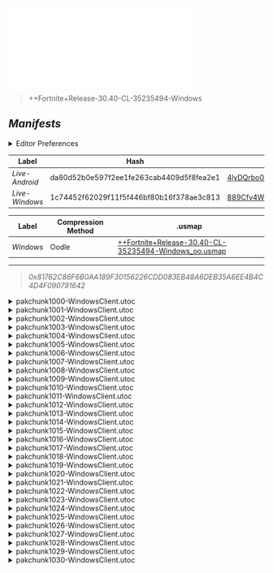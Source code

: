 <a href="#manifests">
  <img style="pointer-events: none" src="https://raw.githubusercontent.com/Tectors/fn-archive/master/.github/source/dependents/gen.30.40.svg" width="360" height="155"\>
</a>

 >  
  
  > ++Fortnite+Release-30.40-CL-35235494-Windows

## *Manifests*
<details>
  <summary>Editor Preferences</summary>

 > 
    ((Value="0x386A97D80B873437CD3B589A80483A7F03ABDC86F4B3CFF988E04B9C3734BD21",Guid="0A6F8755332638E42FC052470B3BD065"),(Value="0x771B5F45A05F7958B93FA17734051005AD6524AF1E77EF0729E50D23CCD83411",Guid="15AA9676F80B50171D3C21E3020906B3"),(Value="0xDC326085CBD5FEA05ABE5813D8932E988E3DC90233FB908C17B91EEEC0FE971F",Guid="1B6D6B48DFCDB01B0CDB8AE49A8B2445"),(Value="0xBA45BE10200197CB2FF6A15476972476A5BA211B1900F9CF1164AEE9BB1B098B",Guid="1EFA43A2FEDB492EA32BB6AF50E8B0CA"),(Value="0x5B84403F8FE6133685DD14C256E7FAF1A822D6025A8B203B199D60FC00A467E1",Guid="202E50F5991EBFA0EEC41A2029847D41"),(Value="0x22816566AD592BC67FAB52C7CCDC51BA3A2FD1BC67D6BE664725BA52D366CC5D",Guid="2764E12E58C474C6AC7F5035A80A78A2"),(Value="0x6078ADA9B1A8FD77149CEDF1727683F18A505358086680A6A71FA86E86092D3A",Guid="29F9F9F254AE395E6518C4E938FAD223"),(Value="0xA6EF3749E0312C40F6FFB3181C42625A6C1702F9A08216BA8EDA4011E058E20E",Guid="3BD3EA919AEA03B242CD5BAF46E30D02"),(Value="0xEC7C42321E3AC08FF39FF309895DA2393A1B97ACEA90473B398284096F85C8D6",Guid="467EBA8364CE2AA18ADFBF79DB7BE920"),(Value="0xD5634820B60C3B8882A36AA48CFEBC20AC5D08934B8DFD43F7CCB729EFDCF46C",Guid="47F6751F0EE3E8716C1B9DBC9796AAE7"),(Value="0xB040794937BAD48466E1FBA8D808BC188AF019851BB09AB43501371AA3CDC8DB",Guid="6024CDC6A7AD11D34A4357B928F4C340"),(Value="0xCE86C824E9D70CB9253EE401373A2A43200748700957C4691D5BC3EDDC4F15A0",Guid="615ABCE79E307A611C31DAB9B5877EA9"),(Value="0xA028E5CA50C4A1D1E74F2F5BC59D4A4FDF437DB921B23C3CDFDCA6A353BDD6E5",Guid="6204514DD102F27477CE0D7A811CBBE5"),(Value="0xD949B37437A997C368A3E2C05A4B7F8BB6DEF90BC94C8B2EB2A0D166CC7C37D2",Guid="738B025296E10AD69AE5FDA250CE65FF"),(Value="0x0A46508EA815DAB4BE5307FFD344DB37EA3BE049301E639D8635B144B2DB02A6",Guid="73D899AB236474741E0B023F2B00FD88"),(Value="0x21A025A4EFD9F8FE843AEC9A965D6AFCDBD40FC390850BF26194551C9ACED6A7",Guid="802F5EF63DFD75EFCF29ECB136B7F3DE"),(Value="0x7720668020BB4E5782D668D412780E265E5A9B3E8E073771FF07A38AFD8CAD97",Guid="8E00C7A2A21FA7B4E700B07C507A41BE"),(Value="0x60192B9ACBEF341AF1FA7169438CBB53475FCC3ECAEFD453E957DE4CF8E3A26D",Guid="90ABE984619A1CC48646BC37CAF2D4E1"),(Value="0x92AA23A0C2659060D222818E5F832DCA28C0A27984491AEF875A5D098A5A776E",Guid="A871664A8BB4DC1C1CCF27F042ACA0A2"),(Value="0xFE08E444D01584CB169613E45FAD4BCC090A14CA9D3F273D9CD1A0BBE6A11DDF",Guid="AB2F922860753269B1C2335CE5C0DD5D"),(Value="0x3AEBD45DDC3B81385A513A0A3C252DEA564125F3A0298812F3E7F32FD7196795",Guid="BA02A6A5604CB94ED9B9D7A197670870"),(Value="0xD69A8555C511EA9277CCDA0182EE1B15F7DB20036F01F3CEE01B6ABCF38DDC85",Guid="C50EC9789A634E9BA829CD5C4653C248"),(Value="0x8774BAB1B671304759FC9526575093B1B1E06035C1118107FBD507D8AC8AB74D",Guid="CB64FB9BB49C7D49609F8594DE9AD1FE"),(Value="0x0145A9F3D5DB185D94546696C45FFA885DBD3D3E3F6B14E5DF36E41BFC3C3DFA",Guid="DD660E9B181B4FB3D8A9D263E3FA4B36"),(Value="0x79ABB1B8D70274025B3261477C483BD890A2FAD623FB76A3BE1C92E29CCF018F",Guid="E047757EE42F321629ACB70579AFFE3B"),(Value="0x6C0DA140BF12969849B4A6E63C110C47D943BBEF045781C59C86FED9770D36C5",Guid="E8555D6A18160009C6FE750CDADD8BFF"),(Value="0xCBCBDBB45DB32DFBF4367BAD956EE5B0DAD7590369126B848986F7E00620510C",Guid="E9EB23F83112E35700E8BC975D74BADE"),(Value="0x4E9974AFC1F2E9CBA4BF3719543A05331640E6C15939EB9C93824434E7E62C84",Guid="EA894BE3D14E66D4D1D86D9AE2EE9514"),(Value="0x3694D5F8D9E6CBFE9015681CFA1EBDBAD7202C515FC6F1FD9CA17D4E6DE23278",Guid="EB06D2E764EF6E03658811E0A1B7BBC9"),(Value="0x76451242BCA9F41C09B06890B501089F9249DF0432070C65B0AB4BC71F4628E4",Guid="EBE32FA2FA482E04BAAA6F78C6A15AAB"),(Value="0xD0598BD058941D1E474C282A9C1FF9D842DBAB9AC089A4493D1F36ED2C0EB105",Guid="F7591219D2C7DE5F225F0DCF06F27FE9"))
</details>

| Label | Hash | Route |
| - | - | - |
| *Live-Android* | da80d52b0e597f2ee1fe263cab4409d5f8fea2e1 | [4lyDQrbo0-zUj_PBXkCXytLpPzKMDg](https://github.com/Tectors/fn-archive/blob/master/manifests/4lyDQrbo0-zUj_PBXkCXytLpPzKMDg.manifest) |
| *Live-Windows* | 1c74452f62029f11f5f446bf80b16f378ae3c813 | [889Cfv4W7UAZ6Jn0dUyIuV0kX7gTog](https://github.com/Tectors/fn-archive/blob/master/manifests/889Cfv4W7UAZ6Jn0dUyIuV0kX7gTog.manifest) |


| Label | Compression Method | .usmap |
| - | - | - |
| *Windows* | Oodle | [++Fortnite+Release-30.40-CL-35235494-Windows_oo.usmap](https://github.com/Tectors/fn-archive/blob/master/manifests/mappings/++Fortnite+Release-30.40-CL-35235494-Windows_oo.usmap) |

---

> *0x81762C86F6B0AA189F30156226CDD083EB48A6DEB35A6EE4B4C4D4F090791642*

<details>
  <summary>pakchunk1000-WindowsClient.utoc</summary>

 > 
    0x386A97D80B873437CD3B589A80483A7F03ABDC86F4B3CFF988E04B9C3734BD21
    KEYCHAIN: 0A6F8755332638E42FC052470B3BD065:OGqX2AuHNDfNO1iagEg6fwOr3Ib0s8/5iOBLnDc0vSE=

  <img src="https://raw.githubusercontent.com/Tectors/fn-archive/master/.github/source/dependents/referred/Character_RareDelightSail.svg" width="100"> <img src="https://raw.githubusercontent.com/Tectors/fn-archive/master/.github/source/dependents/referred/Backpack_RareDelight.svg" width="100"> 
</details>

<details>
  <summary>pakchunk1001-WindowsClient.utoc</summary>

 > 
    0x771B5F45A05F7958B93FA17734051005AD6524AF1E77EF0729E50D23CCD83411
    KEYCHAIN: 15AA9676F80B50171D3C21E3020906B3:dxtfRaBfeVi5P6F3NAUQBa1lJK8ed+8HKeUNI8zYNBE=

  </details>

<details>
  <summary>pakchunk1002-WindowsClient.utoc</summary>

 > 
    0xDC326085CBD5FEA05ABE5813D8932E988E3DC90233FB908C17B91EEEC0FE971F
    KEYCHAIN: 1B6D6B48DFCDB01B0CDB8AE49A8B2445:3DJghcvV/qBavlgT2JMumI49yQIz+5CMF7ke7sD+lx8=

  <img src="https://raw.githubusercontent.com/Tectors/fn-archive/master/.github/source/dependents/referred/Wrap_SaladDressing.svg" width="100"> <img src="https://raw.githubusercontent.com/Tectors/fn-archive/master/.github/source/dependents/referred/Pickaxe_SodaMug.svg" width="100"> <img src="https://raw.githubusercontent.com/Tectors/fn-archive/master/.github/source/dependents/referred/Pickaxe_SaladDressing.svg" width="100"> <img src="https://raw.githubusercontent.com/Tectors/fn-archive/master/.github/source/dependents/referred/Pickaxe_PotteryWheel.svg" width="100"> <img src="https://raw.githubusercontent.com/Tectors/fn-archive/master/.github/source/dependents/referred/EID_SaladDressing.svg" width="100"> <img src="https://raw.githubusercontent.com/Tectors/fn-archive/master/.github/source/dependents/referred/EID_PotteryWheel.svg" width="100"> <img src="https://raw.githubusercontent.com/Tectors/fn-archive/master/.github/source/dependents/referred/Character_SodaMug.svg" width="100"> <img src="https://raw.githubusercontent.com/Tectors/fn-archive/master/.github/source/dependents/referred/Character_SaladDressing.svg" width="100"> <img src="https://raw.githubusercontent.com/Tectors/fn-archive/master/.github/source/dependents/referred/Character_PotteryWheel.svg" width="100"> <img src="https://raw.githubusercontent.com/Tectors/fn-archive/master/.github/source/dependents/referred/Backpack_SodaMug.svg" width="100"> <img src="https://raw.githubusercontent.com/Tectors/fn-archive/master/.github/source/dependents/referred/Backpack_SaladDressing.svg" width="100"> <img src="https://raw.githubusercontent.com/Tectors/fn-archive/master/.github/source/dependents/referred/Backpack_PotteryWheel.svg" width="100"> 
</details>

<details>
  <summary>pakchunk1003-WindowsClient.utoc</summary>

 > 
    0xBA45BE10200197CB2FF6A15476972476A5BA211B1900F9CF1164AEE9BB1B098B
    KEYCHAIN: 1EFA43A2FEDB492EA32BB6AF50E8B0CA:ukW+ECABl8sv9qFUdpckdqW6IRsZAPnPEWSu6bsbCYs=

  <img src="https://raw.githubusercontent.com/Tectors/fn-archive/master/.github/source/dependents/referred/Pickaxe_AccentWall.svg" width="100"> <img src="https://raw.githubusercontent.com/Tectors/fn-archive/master/.github/source/dependents/referred/EID_AccentWall.svg" width="100"> <img src="https://raw.githubusercontent.com/Tectors/fn-archive/master/.github/source/dependents/referred/Backpack_AccentWall.svg" width="100"> 
</details>

<details>
  <summary>pakchunk1004-WindowsClient.utoc</summary>

 > 
    0x5B84403F8FE6133685DD14C256E7FAF1A822D6025A8B203B199D60FC00A467E1
    KEYCHAIN: 202E50F5991EBFA0EEC41A2029847D41:W4RAP4/mEzaF3RTCVuf68agi1gJaiyA7GZ1g/ACkZ+E=

  </details>

<details>
  <summary>pakchunk1005-WindowsClient.utoc</summary>

 > 
    0x22816566AD592BC67FAB52C7CCDC51BA3A2FD1BC67D6BE664725BA52D366CC5D
    KEYCHAIN: 2764E12E58C474C6AC7F5035A80A78A2:IoFlZq1ZK8Z/q1LHzNxRujov0bxn1r5mRyW6UtNmzF0=

  <img src="https://raw.githubusercontent.com/Tectors/fn-archive/master/.github/source/dependents/referred/EID_mesmerize.svg" width="100"> 
</details>

<details>
  <summary>pakchunk1006-WindowsClient.utoc</summary>

 > 
    0x6078ADA9B1A8FD77149CEDF1727683F18A505358086680A6A71FA86E86092D3A
    KEYCHAIN: 29F9F9F254AE395E6518C4E938FAD223:YHitqbGo/XcUnO3xcnaD8YpQU1gIZoCmpx+oboYJLTo=

  <img src="https://raw.githubusercontent.com/Tectors/fn-archive/master/.github/source/dependents/referred/Wrap_TireSwing.svg" width="100"> <img src="https://raw.githubusercontent.com/Tectors/fn-archive/master/.github/source/dependents/referred/Pickaxe_TireSwing.svg" width="100"> <img src="https://raw.githubusercontent.com/Tectors/fn-archive/master/.github/source/dependents/referred/Pickaxe_GallonBag.svg" width="100"> <img src="https://raw.githubusercontent.com/Tectors/fn-archive/master/.github/source/dependents/referred/EID_TireSwing.svg" width="100"> <img src="https://raw.githubusercontent.com/Tectors/fn-archive/master/.github/source/dependents/referred/Character_TireSwing.svg" width="100"> <img src="https://raw.githubusercontent.com/Tectors/fn-archive/master/.github/source/dependents/referred/Character_GallonBag.svg" width="100"> <img src="https://raw.githubusercontent.com/Tectors/fn-archive/master/.github/source/dependents/referred/Backpack_TireSwing.svg" width="100"> <img src="https://raw.githubusercontent.com/Tectors/fn-archive/master/.github/source/dependents/referred/Backpack_GallonBag.svg" width="100"> 
</details>

<details>
  <summary>pakchunk1007-WindowsClient.utoc</summary>

 > 
    0xA6EF3749E0312C40F6FFB3181C42625A6C1702F9A08216BA8EDA4011E058E20E
    KEYCHAIN: 3BD3EA919AEA03B242CD5BAF46E30D02:pu83SeAxLED2/7MYHEJiWmwXAvmggha6jtpAEeBY4g4=

  </details>

<details>
  <summary>pakchunk1008-WindowsClient.utoc</summary>

 > 
    0xEC7C42321E3AC08FF39FF309895DA2393A1B97ACEA90473B398284096F85C8D6
    KEYCHAIN: 467EBA8364CE2AA18ADFBF79DB7BE920:7HxCMh46wI/zn/MJiV2iOTobl6zqkEc7OYKECW+FyNY=

  <img src="https://raw.githubusercontent.com/Tectors/fn-archive/master/.github/source/dependents/referred/Pickaxe_StoneLion.svg" width="100"> <img src="https://raw.githubusercontent.com/Tectors/fn-archive/master/.github/source/dependents/referred/Backpack_StoneLion.svg" width="100"> 
</details>

<details>
  <summary>pakchunk1009-WindowsClient.utoc</summary>

 > 
    0xD5634820B60C3B8882A36AA48CFEBC20AC5D08934B8DFD43F7CCB729EFDCF46C
    KEYCHAIN: 47F6751F0EE3E8716C1B9DBC9796AAE7:1WNIILYMO4iCo2qkjP68IKxdCJNLjf1D98y3Ke/c9Gw=

  <img src="https://raw.githubusercontent.com/Tectors/fn-archive/master/.github/source/dependents/referred/EID_Reverie.svg" width="100"> 
</details>

<details>
  <summary>pakchunk1010-WindowsClient.utoc</summary>

 > 
    0xB040794937BAD48466E1FBA8D808BC188AF019851BB09AB43501371AA3CDC8DB
    KEYCHAIN: 6024CDC6A7AD11D34A4357B928F4C340:sEB5STe61IRm4fuo2Ai8GIrwGYUbsJq0NQE3GqPNyNs=

  <img src="https://raw.githubusercontent.com/Tectors/fn-archive/master/.github/source/dependents/referred/EID_Depart.svg" width="100"> 
</details>

<details>
  <summary>pakchunk1011-WindowsClient.utoc</summary>

 > 
    0xCE86C824E9D70CB9253EE401373A2A43200748700957C4691D5BC3EDDC4F15A0
    KEYCHAIN: 615ABCE79E307A611C31DAB9B5877EA9:zobIJOnXDLklPuQBNzoqQyAHSHAJV8RpHVvD7dxPFaA=

  <img src="https://raw.githubusercontent.com/Tectors/fn-archive/master/.github/source/dependents/referred/EID_Sublime.svg" width="100"> 
</details>

<details>
  <summary>pakchunk1012-WindowsClient.utoc</summary>

 > 
    0xA028E5CA50C4A1D1E74F2F5BC59D4A4FDF437DB921B23C3CDFDCA6A353BDD6E5
    KEYCHAIN: 6204514DD102F27477CE0D7A811CBBE5:oCjlylDEodHnTy9bxZ1KT99Dfbkhsjw839ymo1O91uU=

  <img src="https://raw.githubusercontent.com/Tectors/fn-archive/master/.github/source/dependents/referred/EID_Distraught.svg" width="100"> 
</details>

<details>
  <summary>pakchunk1013-WindowsClient.utoc</summary>

 > 
    0xD949B37437A997C368A3E2C05A4B7F8BB6DEF90BC94C8B2EB2A0D166CC7C37D2
    KEYCHAIN: 738B025296E10AD69AE5FDA250CE65FF:2UmzdDepl8Noo+LAWkt/i7be+QvJTIsusqDRZsx8N9I=

  <img src="https://raw.githubusercontent.com/Tectors/fn-archive/master/.github/source/dependents/referred/EID_Outburst.svg" width="100"> 
</details>

<details>
  <summary>pakchunk1014-WindowsClient.utoc</summary>

 > 
    0x0A46508EA815DAB4BE5307FFD344DB37EA3BE049301E639D8635B144B2DB02A6
    KEYCHAIN: 73D899AB236474741E0B023F2B00FD88:CkZQjqgV2rS+Uwf/00TbN+o74EkwHmOdhjWxRLLbAqY=

  <img src="https://raw.githubusercontent.com/Tectors/fn-archive/master/.github/source/dependents/referred/Wrap_HydroBottle.svg" width="100"> <img src="https://raw.githubusercontent.com/Tectors/fn-archive/master/.github/source/dependents/referred/Pickaxe_HydroBottle.svg" width="100"> <img src="https://raw.githubusercontent.com/Tectors/fn-archive/master/.github/source/dependents/referred/Character_HydroBottle.svg" width="100"> <img src="https://raw.githubusercontent.com/Tectors/fn-archive/master/.github/source/dependents/referred/Backpack_HydroBottle.svg" width="100"> 
</details>

<details>
  <summary>pakchunk1015-WindowsClient.utoc</summary>

 > 
    0x21A025A4EFD9F8FE843AEC9A965D6AFCDBD40FC390850BF26194551C9ACED6A7
    KEYCHAIN: 802F5EF63DFD75EFCF29ECB136B7F3DE:IaAlpO/Z+P6EOuyall1q/NvUD8OQhQvyYZRVHJrO1qc=

  </details>

<details>
  <summary>pakchunk1016-WindowsClient.utoc</summary>

 > 
    0x7720668020BB4E5782D668D412780E265E5A9B3E8E073771FF07A38AFD8CAD97
    KEYCHAIN: 8E00C7A2A21FA7B4E700B07C507A41BE:dyBmgCC7TleC1mjUEngOJl5amz6OBzdx/wejiv2MrZc=

  <img src="https://raw.githubusercontent.com/Tectors/fn-archive/master/.github/source/dependents/referred/Pickaxe_DomeRoof.svg" width="100"> 
</details>

<details>
  <summary>pakchunk1017-WindowsClient.utoc</summary>

 > 
    0x60192B9ACBEF341AF1FA7169438CBB53475FCC3ECAEFD453E957DE4CF8E3A26D
    KEYCHAIN: 90ABE984619A1CC48646BC37CAF2D4E1:YBkrmsvvNBrx+nFpQ4y7U0dfzD7K79RT6VfeTPjjom0=

  </details>

<details>
  <summary>pakchunk1018-WindowsClient.utoc</summary>

 > 
    0x92AA23A0C2659060D222818E5F832DCA28C0A27984491AEF875A5D098A5A776E
    KEYCHAIN: A871664A8BB4DC1C1CCF27F042ACA0A2:kqojoMJlkGDSIoGOX4MtyijAonmESRrvh1pdCYpad24=

  </details>

<details>
  <summary>pakchunk1019-WindowsClient.utoc</summary>

 > 
    0xFE08E444D01584CB169613E45FAD4BCC090A14CA9D3F273D9CD1A0BBE6A11DDF
    KEYCHAIN: AB2F922860753269B1C2335CE5C0DD5D:/gjkRNAVhMsWlhPkX61LzAkKFMqdPyc9nNGgu+ahHd8=

  <img src="https://raw.githubusercontent.com/Tectors/fn-archive/master/.github/source/dependents/referred/EID_Melody.svg" width="100"> 
</details>

<details>
  <summary>pakchunk1020-WindowsClient.utoc</summary>

 > 
    0x3AEBD45DDC3B81385A513A0A3C252DEA564125F3A0298812F3E7F32FD7196795
    KEYCHAIN: BA02A6A5604CB94ED9B9D7A197670870:OuvUXdw7gThaUToKPCUt6lZBJfOgKYgS8+fzL9cZZ5U=

  <img src="https://raw.githubusercontent.com/Tectors/fn-archive/master/.github/source/dependents/referred/EID_Incantation.svg" width="100"> <img src="https://raw.githubusercontent.com/Tectors/fn-archive/master/.github/source/dependents/referred/Character_BraveBuildSuper.svg" width="100"> 
</details>

<details>
  <summary>pakchunk1021-WindowsClient.utoc</summary>

 > 
    0xD69A8555C511EA9277CCDA0182EE1B15F7DB20036F01F3CEE01B6ABCF38DDC85
    KEYCHAIN: C50EC9789A634E9BA829CD5C4653C248:1pqFVcUR6pJ3zNoBgu4bFffbIANvAfPO4BtqvPON3IU=

  <img src="https://raw.githubusercontent.com/Tectors/fn-archive/master/.github/source/dependents/referred/Pickaxe_YogaPatio.svg" width="100"> <img src="https://raw.githubusercontent.com/Tectors/fn-archive/master/.github/source/dependents/referred/EID_YogaPatio.svg" width="100"> <img src="https://raw.githubusercontent.com/Tectors/fn-archive/master/.github/source/dependents/referred/Character_YogaPatio.svg" width="100"> <img src="https://raw.githubusercontent.com/Tectors/fn-archive/master/.github/source/dependents/referred/Character_KettlePress.svg" width="100"> <img src="https://raw.githubusercontent.com/Tectors/fn-archive/master/.github/source/dependents/referred/Character_CashewRoll.svg" width="100"> <img src="https://raw.githubusercontent.com/Tectors/fn-archive/master/.github/source/dependents/referred/Backpack_YogaPatio.svg" width="100"> <img src="https://raw.githubusercontent.com/Tectors/fn-archive/master/.github/source/dependents/referred/Backpack_KettlePress.svg" width="100"> <img src="https://raw.githubusercontent.com/Tectors/fn-archive/master/.github/source/dependents/referred/Backpack_CashewRoll.svg" width="100"> 
</details>

<details>
  <summary>pakchunk1022-WindowsClient.utoc</summary>

 > 
    0x8774BAB1B671304759FC9526575093B1B1E06035C1118107FBD507D8AC8AB74D
    KEYCHAIN: CB64FB9BB49C7D49609F8594DE9AD1FE:h3S6sbZxMEdZ/JUmV1CTsbHgYDXBEYEH+9UH2KyKt00=

  <img src="https://raw.githubusercontent.com/Tectors/fn-archive/master/.github/source/dependents/referred/EID_Bewilder.svg" width="100"> 
</details>

<details>
  <summary>pakchunk1023-WindowsClient.utoc</summary>

 > 
    0x0145A9F3D5DB185D94546696C45FFA885DBD3D3E3F6B14E5DF36E41BFC3C3DFA
    KEYCHAIN: DD660E9B181B4FB3D8A9D263E3FA4B36:AUWp89XbGF2UVGaWxF/6iF29PT4/axTl3zbkG/w8Pfo=

  <img src="https://raw.githubusercontent.com/Tectors/fn-archive/master/.github/source/dependents/referred/Wrap_OliveStomp.svg" width="100"> <img src="https://raw.githubusercontent.com/Tectors/fn-archive/master/.github/source/dependents/referred/Wrap_DriedSilk.svg" width="100"> <img src="https://raw.githubusercontent.com/Tectors/fn-archive/master/.github/source/dependents/referred/Pickaxe_OliveStomp.svg" width="100"> <img src="https://raw.githubusercontent.com/Tectors/fn-archive/master/.github/source/dependents/referred/Pickaxe_DriedSilk.svg" width="100"> <img src="https://raw.githubusercontent.com/Tectors/fn-archive/master/.github/source/dependents/referred/Glider_OliveStomp.svg" width="100"> <img src="https://raw.githubusercontent.com/Tectors/fn-archive/master/.github/source/dependents/referred/Glider_DriedSilk.svg" width="100"> <img src="https://raw.githubusercontent.com/Tectors/fn-archive/master/.github/source/dependents/referred/EID_OliveStomp.svg" width="100"> <img src="https://raw.githubusercontent.com/Tectors/fn-archive/master/.github/source/dependents/referred/EID_DriedSilk.svg" width="100"> <img src="https://raw.githubusercontent.com/Tectors/fn-archive/master/.github/source/dependents/referred/Character_OliveStomp.svg" width="100"> <img src="https://raw.githubusercontent.com/Tectors/fn-archive/master/.github/source/dependents/referred/Character_DriedSilk.svg" width="100"> <img src="https://raw.githubusercontent.com/Tectors/fn-archive/master/.github/source/dependents/referred/Backpack_OliveStomp.svg" width="100"> <img src="https://raw.githubusercontent.com/Tectors/fn-archive/master/.github/source/dependents/referred/Backpack_DriedSilk.svg" width="100"> 
</details>

<details>
  <summary>pakchunk1024-WindowsClient.utoc</summary>

 > 
    0x79ABB1B8D70274025B3261477C483BD890A2FAD623FB76A3BE1C92E29CCF018F
    KEYCHAIN: E047757EE42F321629ACB70579AFFE3B:eauxuNcCdAJbMmFHfEg72JCi+tYj+3ajvhyS4pzPAY8=

  <img src="https://raw.githubusercontent.com/Tectors/fn-archive/master/.github/source/dependents/referred/EID_Stumble.svg" width="100"> 
</details>

<details>
  <summary>pakchunk1025-WindowsClient.utoc</summary>

 > 
    0x6C0DA140BF12969849B4A6E63C110C47D943BBEF045781C59C86FED9770D36C5
    KEYCHAIN: E8555D6A18160009C6FE750CDADD8BFF:bA2hQL8SlphJtKbmPBEMR9lDu+8EV4HFnIb+2XcNNsU=

  <img src="https://raw.githubusercontent.com/Tectors/fn-archive/master/.github/source/dependents/referred/Wrap_WeaveHarbor.svg" width="100"> <img src="https://raw.githubusercontent.com/Tectors/fn-archive/master/.github/source/dependents/referred/Spray_WeaveHarbor.svg" width="100"> <img src="https://raw.githubusercontent.com/Tectors/fn-archive/master/.github/source/dependents/referred/Pickaxe_WeaveHarbor.svg" width="100"> <img src="https://raw.githubusercontent.com/Tectors/fn-archive/master/.github/source/dependents/referred/MusicPack_212_WeaveHarbor.svg" width="100"> 
</details>

<details>
  <summary>pakchunk1026-WindowsClient.utoc</summary>

 > 
    0xCBCBDBB45DB32DFBF4367BAD956EE5B0DAD7590369126B848986F7E00620510C
    KEYCHAIN: E9EB23F83112E35700E8BC975D74BADE:y8vbtF2zLfv0NnutlW7lsNrXWQNpEmuEiYb34AYgUQw=

  <img src="https://raw.githubusercontent.com/Tectors/fn-archive/master/.github/source/dependents/referred/EID_ArmyBunny.svg" width="100"> 
</details>

<details>
  <summary>pakchunk1027-WindowsClient.utoc</summary>

 > 
    0x4E9974AFC1F2E9CBA4BF3719543A05331640E6C15939EB9C93824434E7E62C84
    KEYCHAIN: EA894BE3D14E66D4D1D86D9AE2EE9514:Tpl0r8Hy6cukvzcZVDoFMxZA5sFZOeuck4JENOfmLIQ=

  <img src="https://raw.githubusercontent.com/Tectors/fn-archive/master/.github/source/dependents/referred/EID_Vacant.svg" width="100"> 
</details>

<details>
  <summary>pakchunk1028-WindowsClient.utoc</summary>

 > 
    0x3694D5F8D9E6CBFE9015681CFA1EBDBAD7202C515FC6F1FD9CA17D4E6DE23278
    KEYCHAIN: EB06D2E764EF6E03658811E0A1B7BBC9:NpTV+Nnmy/6QFWgc+h69utcgLFFfxvH9nKF9Tm3iMng=

  <img src="https://raw.githubusercontent.com/Tectors/fn-archive/master/.github/source/dependents/referred/EID_Canine.svg" width="100"> 
</details>

<details>
  <summary>pakchunk1029-WindowsClient.utoc</summary>

 > 
    0x76451242BCA9F41C09B06890B501089F9249DF0432070C65B0AB4BC71F4628E4
    KEYCHAIN: EBE32FA2FA482E04BAAA6F78C6A15AAB:dkUSQryp9BwJsGiQtQEIn5JJ3wQyBwxlsKtLxx9GKOQ=

  </details>

<details>
  <summary>pakchunk1030-WindowsClient.utoc</summary>

 > 
    0xD0598BD058941D1E474C282A9C1FF9D842DBAB9AC089A4493D1F36ED2C0EB105
    KEYCHAIN: F7591219D2C7DE5F225F0DCF06F27FE9:0FmL0FiUHR5HTCgqnB/52ELbq5rAiaRJPR827SwOsQU=

  <img src="https://raw.githubusercontent.com/Tectors/fn-archive/master/.github/source/dependents/referred/EID_Inspect.svg" width="100"> 
</details>

